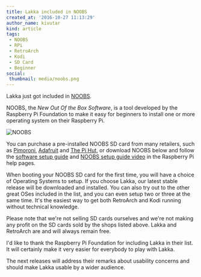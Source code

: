 ```yaml
---
title: Lakka included in NOOBS
created_at: '2016-10-27 11:13:29'
author_name: kivutar
kind: article
tags:
 - NOOBS
 - RPi
 - RetroArch
 - Kodi
 - SD Card
 - Beginner
social:
 thumbnail: media/noobs.png
---
```


Lakka just got included in [NOOBS](https://www.raspberrypi.org/downloads/noobs/).

NOOBS, the *New Out Of the Box Software*, is a tool developed by the Raspberry Pi Foundation to make it easy for beginners to install one or more operating system on their Raspberry Pi.

![NOOBS](media/noobs.png)

You can purchase a pre-installed NOOBS SD card from many retailers, such as [Pimoroni](https://shop.pimoroni.com/products/noobs-8gb-sd-card), [Adafruit](https://www.adafruit.com/products/1583) and [The Pi Hut](http://thepihut.com/collections/raspberry-pi-sd-cards-and-adapters/products/noobs-preinstalled-sd-card), or download NOOBS below and follow the [software setup guide](https://www.raspberrypi.org/learning/software-guide/) and [NOOBS setup guide video](https://www.raspberrypi.org/help/videos/#noobs-setup) in the Raspberry Pi help pages.

When booting your NOOBS SD card for the first time, you will have a choice of Operating Systems to setup. If you choose Lakka, our latest stable release will be downloaded and installed. You can also try out to the other great OSes included in the list, and you can even setup two or three at the same time. It's the easiest way to get both RetroArch and Kodi running without technical knowledge.

Please note that we're not selling SD cards ourselves and we're not making any profit on the SD cards sold by the shops listed above. Lakka and RetroArch are and will always remain free.

I'd like to thank the Raspberry Pi Foundation for including Lakka in their list. It will certainly make it very easier for everybody to play with Lakka.

The next releases will address their remarks about usability concerns and should make Lakka usable by a wider audience.
